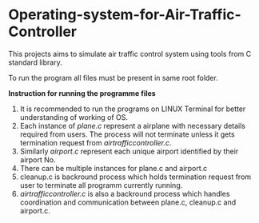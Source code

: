 # Operating-system-for-Air-Traffic-Controller
This projects aims to simulate air traffic control system using tools from C standard library. 

To run the program all files must be present in same root folder.

**Instruction for running the programme files**
1. It is recommended to run the programs on LINUX Terminal for better understanding of working of OS.
2. Each instance of _plane.c_ represent a airplane with necessary details required from users. The process will not terminate unless it gets termination request from _airtrafficcontroller.c_.
3. Similarly _airport.c_ represent each unique airport identified by their airport No.  
4. There can be multiple instances for plane.c and airport.c
5. cleanup.c is backround process which holds termination request from user to terminate all programm currently running.
6. _airtrafficcontroller.c_ is also a backround process which handles coordination and communication between plane.c, cleanup.c and airport.c.
